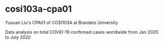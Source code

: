 # cosi103a-cpa01
Yuxuan Liu's CPA01 of COSI103A at Brandeis University

Data analysis on total COVID-19 confirmed cases worldwide from Jan 2020 to July 2020
